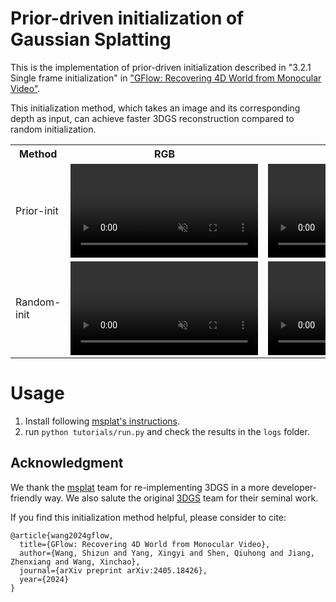 # Prior-driven initialization of Gaussian Splatting

This is the implementation of prior-driven initialization described in "3.2.1 Single frame initialization" in ["GFlow: Recovering 4D World from Monocular Video"](https://littlepure2333.github.io/GFlow/).

This initialization method, which takes an image and its corresponding depth as input, can achieve faster 3DGS reconstruction compared to random initialization.

<table>
  <tr>
    <th>Method</th>
    <th>RGB</th>
    <th>Depth</th>
    <th>Centers</th>
  </tr>
  <tr>
    <td>Prior-init</td>
    <td><video src="data/training_rgb_prior.mp4" autoplay loop muted controls></td>
    <td><video src="data/training_depth_prior.mp4" autoplay loop muted controls></td>
    <td><video src="data/training_center_prior.mp4" autoplay loop muted controls></td>
  </tr>
  <tr>
    <td>Random-init</td>
    <td><video src="data/training_rgb_random.mp4" autoplay loop muted controls></td>
    <td><video src="data/training_depth_random.mp4" autoplay loop muted controls></td>
    <td><video src="data/training_center_random.mp4" autoplay loop muted controls></td>
  </tr>
</table>




# Usage
1. Install following [msplat's instructions](https://github.com/pointrix-project/msplat?tab=readme-ov-file#how-to-install).
2. run `python tutorials/run.py` and check the results in the `logs` folder.

## Acknowledgment
We thank the [msplat](https://github.com/pointrix-project/msplat) team for re-implementing 3DGS in a more developer-friendly way.
We also salute the original [3DGS](https://github.com/graphdeco-inria/gaussian-splatting) team for their seminal work.

If you find this initialization method helpful, please consider to cite:
```
@article{wang2024gflow,
  title={GFlow: Recovering 4D World from Monocular Video},
  author={Wang, Shizun and Yang, Xingyi and Shen, Qiuhong and Jiang, Zhenxiang and Wang, Xinchao},
  journal={arXiv preprint arXiv:2405.18426},
  year={2024}
}
```
